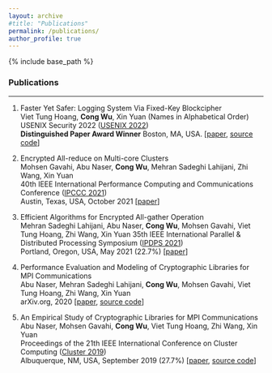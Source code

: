 ```yaml
---
layout: archive
#title: "Publications"
permalink: /publications/
author_profile: true
---
```

{% include base_path %}


### Publications
---
1. Faster Yet Safer: Logging System Via Fixed-Key Blockcipher   
   Viet Tung Hoang, **Cong Wu**, Xin Yuan (Names in Alphabetical Order)   
   USENIX Security 2022 ([USENIX 2022](https://www.usenix.org/conference/usenixsecurity22))   
   **Distinguished Paper Award Winner**
   Boston, MA, USA.  [[paper](https://www.usenix.org/system/files/sec22-hoang.pdf), [source code](https://github.com/TsongW/QuickLog)] 

2. Encrypted All-reduce on Multi-core Clusters   
   Mohsen Gavahi, Abu Naser, **Cong Wu**, Mehran Sadeghi Lahijani, Zhi Wang, Xin Yuan   
   40th IEEE International Performance Computing and Communications Conference ([IPCCC 2021](https://www.ipccc.org/ipccc2021/main.php?page=1))   
   Austin, Texas, USA, October 2021 [[paper](https://ww2.cs.fsu.edu/~gavahi/publications.php_files/Encrypted_All-reduce_on_Multi-core_Clusters.pdf)]

3. Efficient Algorithms for Encrypted All-gather Operation   
   Mehran Sadeghi Lahijani, Abu Naser, **Cong Wu**, Mohsen Gavahi, Viet Tung Hoang, Zhi Wang, Xin Yuan 
   35th IEEE International Parallel &  Distributed Processing Symposium ([IPDPS 2021](https://www.ipdps.org/))   
   Portland, Oregon, USA, May 2021 (22.7%) [[paper](https://ieeexplore.ieee.org/document/9460464)] 

4. Performance Evaluation and Modeling of Cryptographic Libraries for MPI Communications   
  Abu Naser, Mehran Sadeghi Lahijani,  **Cong Wu**, Mohsen Gavahi, Viet Tung Hoang, Zhi Wang, Xin Yuan   
  arXiv.org, 2020  [[paper](https://arxiv.org/abs/2010.06139), [source code](https://github.com/abu-naser/Encrypted-MPI-Communication)]    

5. An Empirical Study of Cryptographic Libraries for MPI Communications   
  Abu Naser, Mohsen Gavahi, **Cong Wu**, Viet Tung Hoang, Zhi Wang, Xin Yuan   
  Proceedings of the 21th IEEE International Conference on Cluster Computing ([Cluster 2019](https://clustercomp.org/2019/))   
  Albuquerque, NM, USA, September 2019 (27.7%) [[paper](https://ieeexplore.ieee.org/abstract/document/8891033), [source code](https://github.com/abu-naser/Encrypted-MPI-Communication)]    
